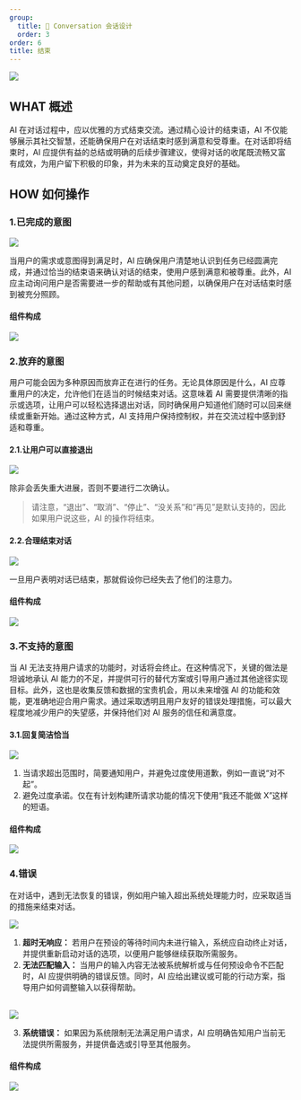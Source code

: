 ```yaml
---
group:
  title: 💭 Conversation 会话设计
  order: 3
order: 6
title: 结束
---
```


![](https://mdn.alipayobjects.com/huamei_iwk9zp/afts/img/A*l97pQZf55w4AAAAAAAAAAAAADgCCAQ/fmt.webp)

## WHAT 概述

AI 在对话过程中，应以优雅的方式结束交流。通过精心设计的结束语，AI 不仅能够展示其社交智慧，还能确保用户在对话结束时感到满意和受尊重。在对话即将结束时，AI 应提供有益的总结或明确的后续步骤建议，使得对话的收尾既流畅又富有成效，为用户留下积极的印象，并为未来的互动奠定良好的基础。

## HOW 如何操作

### 1.已完成的意图

<ImagePreview>
<img class="preview-img no-padding" src="https://mdn.alipayobjects.com/huamei_iwk9zp/afts/img/A*9AP9RYhIBL8AAAAAAAAAAAAADgCCAQ/fmt.webp">
</ImagePreview>

当用户的需求或意图得到满足时，AI 应确保用户清楚地认识到任务已经圆满完成，并通过恰当的结束语来确认对话的结束，使用户感到满意和被尊重。此外，AI 应主动询问用户是否需要进一步的帮助或有其他问题，以确保用户在对话结束时感到被充分照顾。

#### 组件构成

![](https://mdn.alipayobjects.com/huamei_iwk9zp/afts/img/A*FrGtRqUj_7MAAAAAAAAAAAAADgCCAQ/fmt.webp)

### 2.放弃的意图

用户可能会因为多种原因而放弃正在进行的任务。无论具体原因是什么，AI 应尊重用户的决定，允许他们在适当的时候结束对话。这意味着 AI 需要提供清晰的指示或选项，让用户可以轻松选择退出对话，同时确保用户知道他们随时可以回来继续或重新开始。通过这种方式，AI 支持用户保持控制权，并在交流过程中感到舒适和尊重。

#### 2.1.让用户可以直接退出

<ImagePreview>
<img class="preview-img no-padding" src="https://mdn.alipayobjects.com/huamei_iwk9zp/afts/img/A*bqwuR5dIx4IAAAAAAAAAAAAADgCCAQ/fmt.webp">
</ImagePreview>

除非会丢失重大进展，否则不要进行二次确认。

> 请注意，“退出”、“取消”、“停止”、“没关系”和“再见”是默认支持的，因此如果用户说这些，AI 的操作将结束。

#### 2.2.合理结束对话

<ImagePreview>
<img class="preview-img no-padding" src="https://mdn.alipayobjects.com/huamei_iwk9zp/afts/img/A*CQ5gRb8APpUAAAAAAAAAAAAADgCCAQ/fmt.webp">
</ImagePreview>

一旦用户表明对话已结束，那就假设你已经失去了他们的注意力。

#### 组件构成

![](https://mdn.alipayobjects.com/huamei_iwk9zp/afts/img/A*CW8eR523owIAAAAAAAAAAAAADgCCAQ/fmt.webp)

### 3.不支持的意图

当 AI 无法支持用户请求的功能时，对话将会终止。在这种情况下，关键的做法是坦诚地承认 AI 能力的不足，并提供可行的替代方案或引导用户通过其他途径实现目标。此外，这也是收集反馈和数据的宝贵机会，用以未来增强 AI 的功能和效能，更准确地迎合用户需求。通过采取透明且用户友好的错误处理措施，可以最大程度地减少用户的失望感，并保持他们对 AI 服务的信任和满意度。

#### 3.1.回复简洁恰当

<ImagePreview>
<img class="preview-img no-padding" src="https://mdn.alipayobjects.com/huamei_iwk9zp/afts/img/A*tpCSSq-dDtsAAAAAAAAAAAAADgCCAQ/fmt.webp">
</ImagePreview>

1. 当请求超出范围时，简要通知用户，并避免过度使用道歉，例如一直说“对不起”。
2. 避免过度承诺。仅在有计划构建所请求功能的情况下使用“我还不能做 X”这样的短语。

#### 组件构成

![](https://mdn.alipayobjects.com/huamei_iwk9zp/afts/img/A*xbHOQY7fn_kAAAAAAAAAAAAADgCCAQ/fmt.webp)

### 4.错误

在对话中，遇到无法恢复的错误，例如用户输入超出系统处理能力时，应采取适当的措施来结束对话。

<ImagePreview>
<img class="preview-img no-padding" src="https://mdn.alipayobjects.com/huamei_iwk9zp/afts/img/A*Qa78S6hhT-QAAAAAAAAAAAAADgCCAQ/fmt.webp">
</ImagePreview>

1. **超时无响应：** 若用户在预设的等待时间内未进行输入，系统应自动终止对话，并提供重新启动对话的选项，以便用户能够继续获取所需服务。
2. **无法匹配输入：** 当用户的输入内容无法被系统解析或与任何预设命令不匹配时，AI 应提供明确的错误反馈。同时，AI 应给出建议或可能的行动方案，指导用户如何调整输入以获得帮助。

<br/>

<ImagePreview>
<img class="preview-img no-padding" src="https://mdn.alipayobjects.com/huamei_iwk9zp/afts/img/A*t4J8T5I2AowAAAAAAAAAAAAADgCCAQ/fmt.webp">
</ImagePreview>

3. **系统错误：** 如果因为系统限制无法满足用户请求，AI 应明确告知用户当前无法提供所需服务，并提供备选或引导至其他服务。

#### 组件构成

![](https://mdn.alipayobjects.com/huamei_iwk9zp/afts/img/A*cGTxRbmiHawAAAAAAAAAAAAADgCCAQ/fmt.webp)
